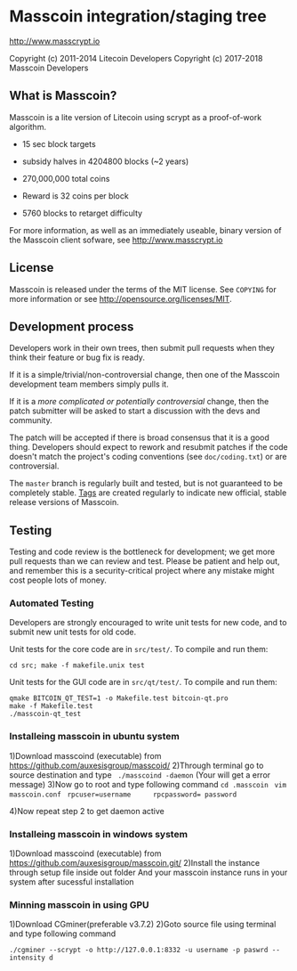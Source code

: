Masscoin integration/staging tree
================================

http://www.masscrypt.io

Copyright (c) 2011-2014 Litecoin Developers
Copyright (c) 2017-2018 Masscoin Developers

What is Masscoin?
----------------

Masscoin is a lite version of Litecoin using scrypt as a proof-of-work algorithm.
 - 15 sec block targets
 - subsidy halves in 4204800 blocks (~2 years)
 - 270,000,000 total coins

 - Reward is 32 coins per block
 - 5760 blocks to retarget difficulty

For more information, as well as an immediately useable, binary version of
the Masscoin client sofware, see http://www.masscrypt.io

License
-------

Masscoin is released under the terms of the MIT license. See `COPYING` for more
information or see http://opensource.org/licenses/MIT.

Development process
-------------------

Developers work in their own trees, then submit pull requests when they think
their feature or bug fix is ready.

If it is a simple/trivial/non-controversial change, then one of the Masscoin
development team members simply pulls it.

If it is a *more complicated or potentially controversial* change, then the patch
submitter will be asked to start a discussion with the devs and community.

The patch will be accepted if there is broad consensus that it is a good thing.
Developers should expect to rework and resubmit patches if the code doesn't
match the project's coding conventions (see `doc/coding.txt`) or are
controversial.

The `master` branch is regularly built and tested, but is not guaranteed to be
completely stable. [Tags](https://github.com/auxesisgroup/masscoin/tags) are created
regularly to indicate new official, stable release versions of Masscoin.

Testing
-------

Testing and code review is the bottleneck for development; we get more pull
requests than we can review and test. Please be patient and help out, and
remember this is a security-critical project where any mistake might cost people
lots of money.

### Automated Testing

Developers are strongly encouraged to write unit tests for new code, and to
submit new unit tests for old code.

Unit tests for the core code are in `src/test/`. To compile and run them:

    cd src; make -f makefile.unix test

Unit tests for the GUI code are in `src/qt/test/`. To compile and run them:

    qmake BITCOIN_QT_TEST=1 -o Makefile.test bitcoin-qt.pro
    make -f Makefile.test
    ./masscoin-qt_test

### Installeing masscoin in ubuntu system
  
  1)Download masscoind (executable) from https://github.com/auxesisgroup/masscoid/
  2)Through terminal go to source destination and type
     ``` ./masscoind -daemon```
     (Your will get a error message)
  3)Now go to root and type following command
     ```cd .masscoin```
    ``` vim masscoin.conf```
   ```  rpcuser=username ```
```     rpcpassword= password```
     
   4)Now repeat step 2 to get daemon active



### Installeing masscoin in windows system     
    
1)Download masscoind (executable) from https://github.com/auxesisgroup/masscoin.git/
2)Install  the instance through setup file inside out folder
And your masscoin instance runs in your system after sucessful installation

### Minning masscoin in using GPU

1)Download CGminer(preferable v3.7.2)
2)Goto source file using terminal and type following command

```./cgminer --scrypt -o http://127.0.0.1:8332 -u username -p paswrd --intensity d```

